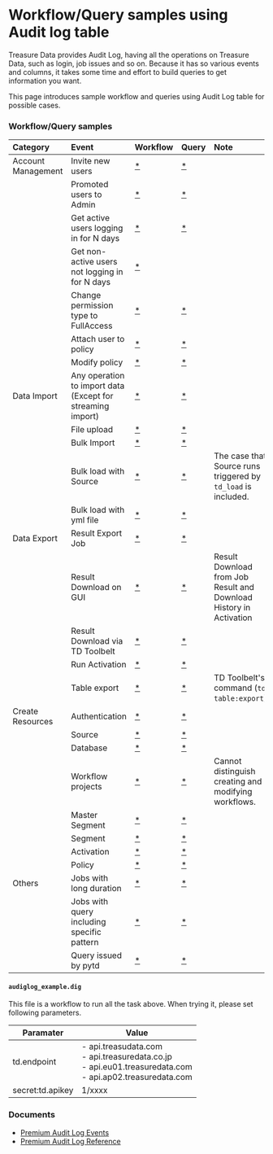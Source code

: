 # Workflow/Query samples using Audit log table

Treasure Data provides Audit Log, having all the operations on Treasure Data, such as login, job issues and so on. Because it has so various events and columns, it takes some time and effort to build queries to get information you want.  

This page introduces sample workflow and queries using Audit Log table for possible cases.

### Workflow/Query samples


|Category|Event|Workflow|Query|Note|
|:----|:----|:----|:----|:----|
|Account Management|Invite new users                              | [*](/detection_samples.dig#L9) |[*](queries/invite_new_user.sql)| |
| |Promoted users to Admin                       | [*](/detection_samples.dig#L12) |[*](queries/promote_to_admin.sql)| |
| |Get active users logging in for N days        | [*](/detection_samples.dig#L15) |[*](queries/active_users.sql)| |
| |Get non-active users not logging in for N days|[*](/detection_samples.dig#L20)| | |
| |Change permission type to FullAccess| [*](/detection_samples.dig#L48)|[*](queries/promote_to_fullaccess.sql)| |
| |Attach user to policy| [*](/detection_samples.dig#L51)|[*](queries/attach_user_to_policy.sql)| |
| |Modify policy| [*](/detection_samples.dig#L54)|[*](queries/modify_policy.sql)| |
|Data Import|Any operation to import data (Except for streaming import)| [*](/detection_samples.dig#L59)|[*](queries/operation_importing_data.sql)| |
| |File upload|[*](/detection_samples.dig#L62)|[*](queries/file_upload.sql)| |
| |Bulk Import|[*](/detection_samples.dig#L65)|[*](queries/bulk_import.sql)| |
| |Bulk load with Source|[*](/detection_samples.dig#L68)|[*](queries/bulk_load_with_source.sql)|The case that Source runs triggered by `td_load` is included.|
| |Bulk load with yml file| [*](/detection_samples.dig#L71)|[*](queries/bulk_load_with_yml.sql)| |
|Data Export|Result Export Job|[*](/detection_samples.dig#L75)|[*](queries/result_export_job.sql)| |
| |Result Download on GUI|[*](/detection_samples.dig#L78)|[*](queries/result_download.sql)|Result Download from Job Result and Download History in Activation|
| |Result Download via TD Toolbelt|[*](/detection_samples.dig#L81)|[*](queries/result_download_with_toolbelt.sql)| |
| |Run Activation|[*](/detection_samples.dig#L84)|[*](queries/run_activation.sql)| |
| |Table export|[*](/detection_samples.dig#L87)|[*](queries/table_export.sql)|TD Toolbelt's command (`td table:export`)|
|Create Resources|Authentication|[*](/detection_samples.dig#L91)|[*](queries/create_authentication.sql)| |
| |Source|[*](/detection_samples.dig#L94)|[*](queries/create_source.sql)| |
| |Database|[*](/detection_samples.dig#L97)|[*](queries/create_database.sql)| |
| |Workflow projects|[*](/detection_samples.dig#L100)|[*](queries/create_workflow_project.sql)| Cannot distinguish creating and modifying workflows.|
| |Master Segment|[*](/detection_samples.dig#L103)|[*](queries/create_master_segment.sql)| |
| |Segment|[*](/detection_samples.dig#L106)|[*](queries/create_segment.sql)| |
| |Activation|[*](/detection_samples.dig#L109)|[*](queries/create_activation.sql)| |
| |Policy|[*](/detection_samples.dig#L112)|[*](queries/create_policy.sql)| |
|Others|Jobs with long duration|[*](/detection_samples.dig#L116)|[*](queries/get_long_duration_job.sql)| |
| |Jobs with query including specific pattern|[*](/detection_samples.dig#L121)|[*](queries/get_job_with_query_matching_pattern.sql)| |
| |Query issued by pytd|[*](/detection_samples.dig#L126)|[*](queries/get_job_issued_by_pytd.sql)| | |

#### `audiglog_example.dig`
This file is a workflow to run all the task above. When trying it, please set following parameters.

| Paramater | Value |
| ---- | ---- |
| td.endpoint | - api.treasudata.com <br> - api.treasuredata.co.jp <br> -  api.eu01.treasuredata.com <br> -  api.ap02.treasuredata.com  |
|secret:td.apikey | 1/xxxx |

### Documents
- [Premium Audit Log Events](https://tddocs.atlassian.net/wiki/spaces/PD/pages/233734195/Premium+Audit+Log+Events)
- [Premium Audit Log Reference](https://tddocs.atlassian.net/wiki/spaces/PD/pages/208437326/Premium+Audit+Log+Reference)

